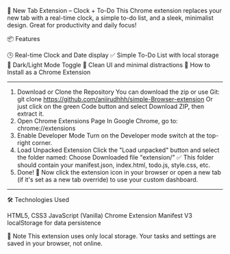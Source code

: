 🌟 New Tab Extension – Clock + To-Do
This Chrome extension replaces your new tab with a real-time clock, a simple to-do list, and a sleek, minimalist design. Great for productivity and daily focus!

📦 Features

🕒 Real-time Clock and Date display
✅ Simple To-Do List with local storage
🌙 Dark/Light Mode Toggle
🎯 Clean UI and minimal distractions
🚀 How to Install as a Chrome Extension

------------------------------------------------------------------------------------------------------

1. Download or Clone the Repository
   You can download the zip or use Git:
   git clone https://github.com/aniirudhhh/simple-Browser-extension
   Or
   just click on the green Code button and select Download ZIP, then extract it.
2. Open Chrome Extensions Page
   In Google Chrome, go to:
   chrome://extensions
3. Enable Developer Mode
   Turn on the Developer mode switch at the top-right corner.
4. Load Unpacked Extension
   Click the "Load unpacked" button and select the folder named:
   Choose Downloaded file "extension/"
   ✅ This folder should contain your manifest.json, index.html, todo.js, style.css, etc.
5. Done! 🎉
   Now click the extension icon in your browser or open a new tab (if it's set as a new tab override) to use your custom dashboard.

-------------------------------------------------------------------------------------------------------------------------------------------------------

🛠 Technologies Used

   HTML5, CSS3
   JavaScript (Vanilla)
   Chrome Extension Manifest V3
   localStorage for data persistence

📌 Note
This extension uses only local storage. Your tasks and settings are saved in your browser, not online.
